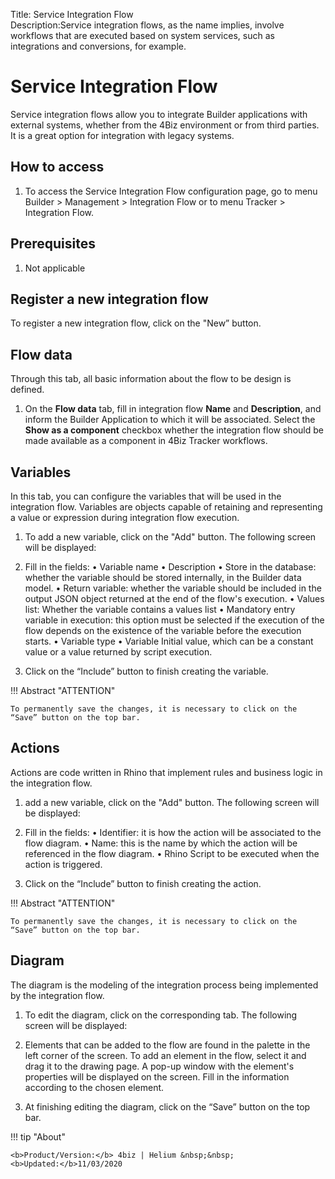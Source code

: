 Title: Service Integration Flow  
Description:Service integration flows, as the name implies, involve workflows that are executed based on system services, such as integrations and conversions, for example.  

# Service Integration Flow   

Service integration flows allow you to integrate Builder applications with external systems, whether from the 4Biz environment or from third parties. It is a great option for integration with legacy systems.

## How to access  

1.	To access the Service Integration Flow configuration page, go to menu Builder > Management > Integration Flow or to menu Tracker > Integration Flow.

## Prerequisites  

1. Not applicable  

## Register a new integration flow

To register a new integration flow, click on the "New” button.

## Flow data

Through this tab, all basic information about the flow to be design is defined.

1.	On the **Flow data** tab, fill in integration flow **Name** and **Description**, and inform the Builder Application to which it will be associated. Select the **Show as a component** checkbox whether the integration flow should be made available as a component in 4Biz Tracker workflows.

## Variables

In this tab, you can configure the variables that will be used in the integration flow. Variables are objects capable of retaining and representing a value or expression during integration flow execution.

1.	To add a new variable, click on the "Add" button. The following screen will be displayed:

2.	Fill in the fields:
    •	Variable name
    •	Description
    •	Store in the database: whether the variable should be stored internally, in the Builder data model.
    •	Return variable: whether the variable should be included in the output JSON object returned at the end of the flow's execution.
    •	Values list: Whether the variable contains a values list
    •	Mandatory entry variable in execution: this option must be selected if the execution of the flow depends on the existence of the variable before the execution starts.
    •	Variable type
    •	Variable Initial value, which can be a constant value or a value returned by script execution.

3.	Click on the “Include” button to finish creating the variable.

!!! Abstract "ATTENTION"

    To permanently save the changes, it is necessary to click on the “Save” button on the top bar.


## Actions

Actions are code written in Rhino that implement rules and business logic in the integration flow.

1.	add a new variable, click on the "Add" button. The following screen will be displayed:

2.	Fill in the fields:
    •	Identifier: it is how the action will be associated to the flow diagram.
    •	Name: this is the name by which the action will be referenced in the flow diagram.
    •	Rhino Script to be executed when the action is triggered.

3.	Click on the “Include” button to finish creating the action.

!!! Abstract "ATTENTION"

    To permanently save the changes, it is necessary to click on the “Save” button on the top bar.

## Diagram
The diagram is the modeling of the integration process being implemented by the integration flow.

1.	To edit the diagram, click on the corresponding tab. The following screen will be displayed:

2.	Elements that can be added to the flow are found in the palette in the left corner of the screen. To add an element in the flow, select it and drag it to the drawing page. A pop-up window with the element's properties will be displayed on the screen. Fill in the information according to the chosen element.

3.	At finishing editing the diagram, click on the “Save” button on the top bar.





















!!! tip "About"

    <b>Product/Version:</b> 4biz | Helium &nbsp;&nbsp;
    <b>Updated:</b>11/03/2020 
